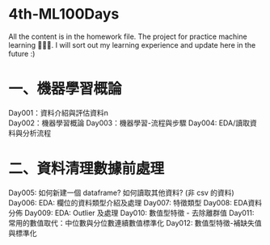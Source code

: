 # 4th-ML100Days
All the content is in the homework file. The project for practice machine learning 💪💪💪.
I will sort out my learning experience and update here in the future :)

# 一、機器學習概論
Day001：資料介紹與評估資料n\
Day002：機器學習概論
Day003：機器學習-流程與步驟
Day004: EDA/讀取資料與分析流程

# 二、資料清理數據前處理
Day005: 如何新建一個 dataframe? 如何讀取其他資料? (非 csv 的資料)
Day006: EDA: 欄位的資料類型介紹及處理
Day007: 特徵類型
Day008: EDA資料分佈
Day009: EDA: Outlier 及處理
Day010: 數值型特徵 - 去除離群值
Day011: 常用的數值取代：中位數與分位數連續數值標準化
Day012: 數值型特徵-補缺失值與標準化
